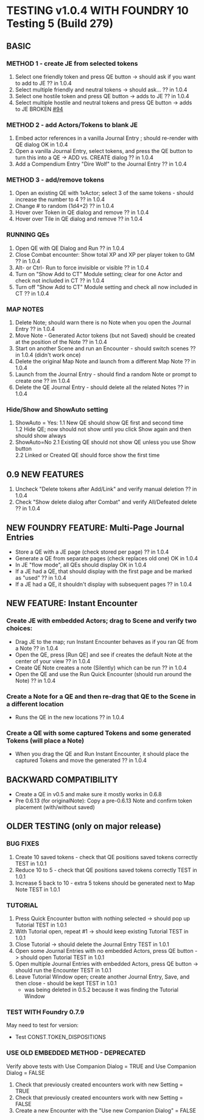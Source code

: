 # TESTING v1.0.4 WITH FOUNDRY 10 Testing 5 (Build 279)

## BASIC
### METHOD 1 - create JE from selected tokens 
1. Select one friendly token and press QE button -> should ask if you want to add to JE                     ?? in 1.0.4
2. Select multiple friendly and neutral tokens -> should ask...						                        ?? in 1.0.4
3. Select one hostile token and press QE button -> adds to JE	                                            ?? in 1.0.4
4. Select multiple hostile and neutral tokens and press QE button -> adds to JE 				            BROKEN [#94](https://github.com/spetzel2020/quick-encounters/issues/94)

### METHOD 2 - add Actors/Tokens to blank JE
1. Embed actor references in a vanilla Journal Entry ; should re-render with QE dialog                      OK in 1.0.4
2. Open a vanilla Journal Entry, select tokens, and press the QE button to turn this into a QE -> ADD vs. CREATE dialog   ?? in 1.0.4
3. Add a Compendium Entry "Dire Wolf" to the Journal Entry		                                       	    ?? in 1.0.4

### METHOD 3 - add/remove tokens                                                        
1. Open an existing QE with 1xActor; select 3 of the same tokens - should increase the number to 4          ?? in 1.0.4
2. Change # to random (1d4+2)                                                                               ?? in 1.0.4
3. Hover over Token in QE dialog and remove                                                                 ?? in 1.0.4
4. Hover over Tile in QE dialog and remove		                                                            ?? in 1.0.4

### RUNNING QEs
1. Open QE with QE Dialog and Run                                                                           ?? in 1.0.4
2. Close Combat encounter: Show total XP and XP per player token to GM                                      ?? in 1.0.4
3. Alt- or Ctrl- Run to force invisible or visible                                                          ?? in 1.0.4
4. Turn on "Show Add to CT" Module setting; clear for one Actor and check not included in CT                ?? in 1.0.4
5. Turn off "Show Add to CT" Module setting and check all now included in CT                                ?? in 1.0.4

### MAP NOTES
1. Delete Note; should warn there is no Note when you open the Journal Entry                                ?? in 1.0.4
2. Move Note - Generated Actor tokens (but not Saved) should be created at the position of the Note         ?? in 1.0.4
3. Start on another Scene and run an Encounter - should switch scenes     					                ?? in 1.0.4 (didn't work once)
5. Delete the original Map Note and launch from a different Map Note                                        ?? in 1.0.4
7. Launch from the Journal Entry - should find a random Note or prompt to create one                        ?? im 1.0.4
8. Delete the QE Journal Entry - should delete all the related Notes                                        ?? in 1.0.4
### Hide/Show and ShowAuto setting
1. ShowAuto = Yes:
1.1 New QE should show QE first and second time								
1.2 Hide QE; now should not show until you click Show again and then should show always				
2. ShowAuto=No
2.1 Existing QE should not show QE unless you use Show button							
2.2 Linked or Created QE should force show the first time
## 0.9 NEW FEATURES
1. Uncheck "Delete tokens after Add/Link" and verify manual deletion                                        ?? in 1.0.4
2. Check "Show delete dialog after Combat" and verify All/Defeated delete                                   ?? in 1.0.4

## NEW FOUNDRY FEATURE: Multi-Page Journal Entries
- Store a QE with a JE page (check stored per page)                                                         ?? in 1.0.4
- Generate a QE from separate pages (check replaces old one)                                                OK in 1.0.4
- In JE "flow mode", all QEs should display                                                                 OK in 1.0.4
- If a JE had a QE, that should display with the first page and be marked as "used"                         ?? in 1.0.4
- If a JE had a QE, it shouldn't display with subsequent pages                                              ?? in 1.0.4

## NEW FEATURE: Instant Encounter
### Create JE with embedded Actors; drag to Scene and verify two choices:
- Drag JE to the map; run Instant Encounter behaves as if you ran QE from a Note                            ?? in 1.0.4
- Open the QE, press [Run QE] and see if creates the default Note at the center of your view                ?? in 1.0.4
- Create QE Note creates a note (Silently) which can be run                                                 ?? in 1.0.4
- Open the QE and use the Run Quick Encounter (should run around the Note)                                  ?? in 1.0.4
### Create a Note for a QE and then re-drag that QE to the Scene in a different location
- Runs the QE in the new locations                                                                          ?? in 1.0.4

### Create a QE with some captured Tokens and some generated Tokens (will place a Note)
- When you drag the QE and Run Instant Encounter, it should place the captured Tokens and move the generated ?? in 1.0.4



## BACKWARD COMPATIBILITY
- Create a QE in v0.5 and make sure it mostly works in 0.6.8
- Pre 0.6.13 (for originalNote): Copy a pre-0.6.13 Note and confirm token placement (with/without saved)
## OLDER TESTING (only on major release)
### BUG FIXES
1. Create 10 saved tokens - check that QE positions saved tokens correctly                                  TEST in 1.0.1
2. Reduce 10 to 5 - check that QE positions saved tokens correctly                                          TEST in 1.0.1
3. Increase 5 back to 10 - extra 5 tokens should be generated next to Map Note                              TEST in 1.0.1
### TUTORIAL
1. Press Quick Encounter button with nothing selected -> should pop up Tutorial					 			TEST in 1.0.1            		
2. With Tutorial open, repeat #1 -> should keep existing Tutorial         						        	TEST in 1.0.1                        	
3. Close Tutorial -> should delete the Journal Entry                          						        TEST in 1.0.1				    	
4. Open some Journal Entries with no embedded Actors, press QE button -> should open Tutorial               TEST in 1.0.1  		    	
5. Open multiple Journal Entries with embedded Actors, press QE button -> should run the Encounter          TEST in 1.0.1
6. Leave Tutorial Window open; create another Journal Entry, Save, and then close - should be kept		    TEST in 1.0.1	
    - was being deleted in 0.5.2 because it was finding the Tutorial Window


### TEST WITH Foundry 0.7.9
May need to test for version:
- Test CONST.TOKEN_DISPOSITIONS

### USE OLD EMBEDDED METHOD - DEPRECATED
Verify above tests with Use Companion Dialog = TRUE and Use Companion Dialog = FALSE
1. Check that previously created encounters work with new Setting = TRUE
2. Check that previously created encounters work with new Setting = FALSE
3. Create a new Encounter with the "Use new Companion Dialog" = FALSE

